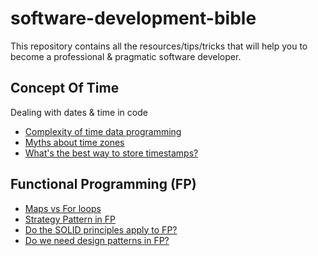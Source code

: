# software-development-bible
This repository contains all the resources/tips/tricks that will help you to become a professional &amp; pragmatic software developer.

## Concept Of Time
Dealing with dates & time in code
* [Complexity of time data programming](https://www.mojotech.com/blog/the-complexity-of-time-data-programming/)
* [Myths about time zones](https://www.zainrizvi.io/blog/falsehoods-programmers-believe-about-time-zones/)
* [What's the best way to store timestamps?](https://stackoverflow.com/questions/178704/are-unix-timestamps-the-best-way-to-store-timestamps)

## Functional Programming (FP)
* [Maps vs For loops](https://medium.com/@ExplosionPills/map-vs-for-loop-2b4ce659fb03)
* [Strategy Pattern in FP](https://dev.to/qgabe/functional-programming-design-patterns-part-1-strategy-pattern-4f92)
* [Do the SOLID principles apply to FP?](https://dev.to/patferraggi/do-the-solid-principles-apply-to-functional-programming-56lm)
* [Do we need design patterns in FP?](https://dev.to/patferraggi/do-you-need-design-patterns-in-functional-programming-370c)
